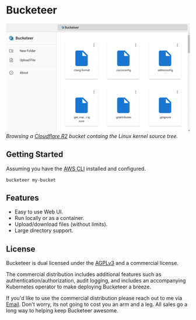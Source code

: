 # Bucketeer

![demo](./assets/demo.gif)
*Browsing a [Cloudflare R2](https://www.cloudflare.com/developer-platform/r2/) bucket containg the Linux kernel source tree.*

## Getting Started

Assuming you have the [AWS CLI](https://aws.amazon.com/cli/) installed and configured.

```shell
bucketeer my-bucket
```

## Features

* Easy to use Web UI.
* Run locally or as a container.
* Upload/download files (without limits).
* Large directory support.

## License

Bucketeer is dual licensed under the [AGPLv3](./LICENSE) and a commercial license.

The commercial distribution includes additional features such as authentication/authorization, audit logging, and includes an accompanying Kubernetes operator to make deploying Bucketeer a breeze.

If you'd like to use the commercial distribution please reach out to me via [Email](mailto:damian@pecke.tt). Don't worry, its not going to cost you an arm and a leg. All sales go a long way to helping keep Bucketeer awesome.